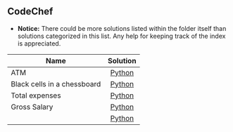 ## CodeChef

* **Notice:** There could be more solutions listed within the folder itself than solutions categorized in this list. 
Any help for keeping track of the index is appreciated. 

|    Name  |  Solution        |
|----------|:----------------:|
|ATM|[Python](atm.py)|
|Black cells in a chessboard|[Python](blackcel.py)|
|Total expenses|[Python](total_expenses.py)|
|Gross Salary|[Python](gross_salary.py)|
||[Python](.py)|
